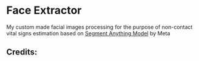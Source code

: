 # Face Extractor

My custom made facial images processing for the purpose of non-contact vital signs estimation based on [Segment Anything Model](https://ai.meta.com/research/publications/segment-anything/) by Meta

Credits:
- 
